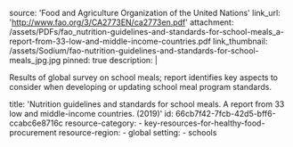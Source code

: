 source: 'Food and Agriculture Organization of the United Nations'
link_url: 'http://www.fao.org/3/CA2773EN/ca2773en.pdf'
attachment: /assets/PDFs/fao_nutrition-guidelines-and-standards-for-school-meals_a-report-from-33-low-and-middle-income-countries.pdf
link_thumbnail: /assets/Sodium/fao-nutrition-guidelines-and-standards-for-school-meals_jpg.jpg
pinned: true
description: |
  <p>Results of global survey on school meals; report identifies key aspects to consider when developing or updating school meal program standards.
  </p>
title: 'Nutrition guidelines and standards for school meals.  A report from 33 low and middle-income countries. (2019)'
id: 66cb7f42-7fcb-42d5-bff6-ccabc6e8716c
resource-category:
  - key-resources-for-healthy-food-procurement
resource-region:
  - global
setting:
  - schools
